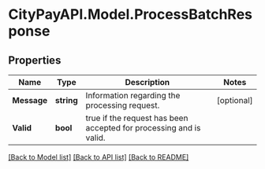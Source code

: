 # CityPayAPI.Model.ProcessBatchResponse

## Properties

Name | Type | Description | Notes
------------ | ------------- | ------------- | -------------
**Message** | **string** | Information regarding the processing request. | [optional] 
**Valid** | **bool** | true if the request has been accepted for processing and is valid. | 

[[Back to Model list]](../README.md#documentation-for-models) [[Back to API list]](../README.md#documentation-for-api-endpoints) [[Back to README]](../README.md)

